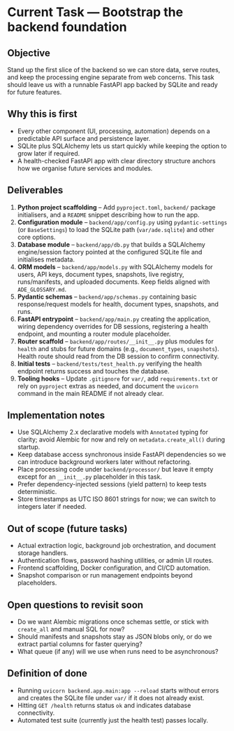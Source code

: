 # Current Task — Bootstrap the backend foundation

## Objective
Stand up the first slice of the backend so we can store data, serve routes, and keep the processing engine separate from web concerns. This task should leave us with a runnable FastAPI app backed by SQLite and ready for future features.

## Why this is first
- Every other component (UI, processing, automation) depends on a predictable API surface and persistence layer.
- SQLite plus SQLAlchemy lets us start quickly while keeping the option to grow later if required.
- A health-checked FastAPI app with clear directory structure anchors how we organise future services and modules.

## Deliverables
1. **Python project scaffolding** – Add `pyproject.toml`, `backend/` package initialisers, and a `README` snippet describing how to run the app.
2. **Configuration module** – `backend/app/config.py` using `pydantic-settings` (or `BaseSettings`) to load the SQLite path (`var/ade.sqlite`) and other core options.
3. **Database module** – `backend/app/db.py` that builds a SQLAlchemy engine/session factory pointed at the configured SQLite file and initialises metadata.
4. **ORM models** – `backend/app/models.py` with SQLAlchemy models for users, API keys, document types, snapshots, live registry, runs/manifests, and uploaded documents. Keep fields aligned with `ADE_GLOSSARY.md`.
5. **Pydantic schemas** – `backend/app/schemas.py` containing basic response/request models for health, document types, snapshots, and runs.
6. **FastAPI entrypoint** – `backend/app/main.py` creating the application, wiring dependency overrides for DB sessions, registering a health endpoint, and mounting a router module placeholder.
7. **Router scaffold** – `backend/app/routes/__init__.py` plus modules for `health` and stubs for future domains (e.g., `document_types`, `snapshots`). Health route should read from the DB session to confirm connectivity.
8. **Initial tests** – `backend/tests/test_health.py` verifying the health endpoint returns success and touches the database.
9. **Tooling hooks** – Update `.gitignore` for `var/`, add `requirements.txt` or rely on `pyproject` extras as needed, and document the `uvicorn` command in the main README if not already clear.

## Implementation notes
- Use SQLAlchemy 2.x declarative models with `Annotated` typing for clarity; avoid Alembic for now and rely on `metadata.create_all()` during startup.
- Keep database access synchronous inside FastAPI dependencies so we can introduce background workers later without refactoring.
- Place processing code under `backend/processor/` but leave it empty except for an `__init__.py` placeholder in this task.
- Prefer dependency-injected sessions (yield pattern) to keep tests deterministic.
- Store timestamps as UTC ISO 8601 strings for now; we can switch to integers later if needed.

## Out of scope (future tasks)
- Actual extraction logic, background job orchestration, and document storage handlers.
- Authentication flows, password hashing utilities, or admin UI routes.
- Frontend scaffolding, Docker configuration, and CI/CD automation.
- Snapshot comparison or run management endpoints beyond placeholders.

## Open questions to revisit soon
- Do we want Alembic migrations once schemas settle, or stick with `create_all` and manual SQL for now?
- Should manifests and snapshots stay as JSON blobs only, or do we extract partial columns for faster querying?
- What queue (if any) will we use when runs need to be asynchronous?

## Definition of done
- Running `uvicorn backend.app.main:app --reload` starts without errors and creates the SQLite file under `var/` if it does not already exist.
- Hitting `GET /health` returns status `ok` and indicates database connectivity.
- Automated test suite (currently just the health test) passes locally.
